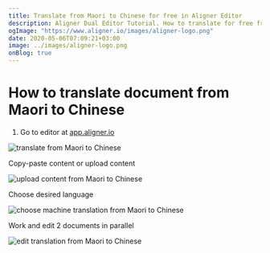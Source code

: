 ```yaml
---
title: Translate from Maori to Chinese for free in Aligner Editor
description: Aligner Dual Editor Tutorial. How to translate for free from Maori to Chinese. Aligner is multilingual document management platform. 
ogImage: "https://www.aligner.io/images/aligner-logo.png"
date: 2020-05-06T07:09:21+03:00
image: ../images/aligner-logo.png
onBlog: true
---
```


# How to translate document from Maori to Chinese

1. Go to editor at [app.aligner.io](https://app.aligner.io "Aligner App web page")

![translate from Maori to Chinese](../aligner-blank-editor.png "translate from Maori to Chinese")

Copy-paste content or upload content

![upload content from Maori to Chinese](../aligner-uploaded-document.png "upload content from Maori to Chinese")

Choose desired language

![choose machine translation from Maori to Chinese](../aligner-language-dropdown.png "choose machine translation from Maori to Chinese")

Work and edit 2 documents in parallel

![edit translation from Maori to Chinese](../aligner-double-sitded-editor.png "edit translation from Maori to Chinese")

